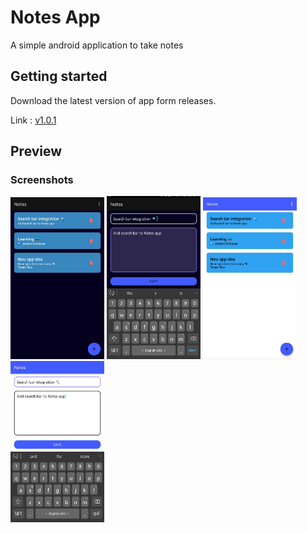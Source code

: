 # Notes App

A simple android application to take notes

## Getting started 

Download the latest version of app form releases.

Link : [v1.0.1](https://github.com/jahnav-sannapureddy/notes-app-android/releases/download/v1.0.1/notes-v1.0.1.apk)

## Preview

### Screenshots

<div>
  <img width="150px" alt="dark-1" src="https://raw.githubusercontent.com/jahnav-sannapureddy/notes-app-android/main/Screenshots/dark-1.jpg">
  <img width="150px" alt="dark-2" src="https://raw.githubusercontent.com/jahnav-sannapureddy/notes-app-android/main/Screenshots/dark-2.jpg">
  <img width="150px" alt="light-1" src="https://raw.githubusercontent.com/jahnav-sannapureddy/notes-app-android/main/Screenshots/light-1.jpg">
  <img width="150px" alt="light-2" src="https://raw.githubusercontent.com/jahnav-sannapureddy/notes-app-android/main/Screenshots/light-2.jpg">
</div>
